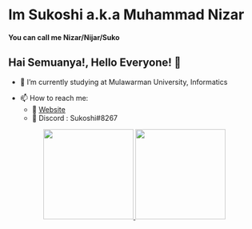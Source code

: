 <!--
**Sukoshi2/Sukoshi2** is a ✨ _special_ ✨ repository because its `README.md` (this file) appears on your GitHub profile.

Here are some ideas to get you started:

- 🔭 I’m currently working on ...
- 🌱 I’m currently learning ...
- 👯 I’m looking to collaborate on ...
- 🤔 I’m looking for help with ...
- 💬 Ask me about ...
- 📫 How to reach me: ...
- 😄 Pronouns: ...
- ⚡ Fun fact: ...
-->
# Im Sukoshi a.k.a Muhammad Nizar 
#### You can call me Nizar/Nijar/Suko
## Hai Semuanya!, Hello Everyone! 👋

- 🔭 I’m currently studying at Mulawarman University, Informatics
<!-- - 🌱 I’m currently intrested to learn about : Data Engineeer, Cloud Computing -->
- 📫 How to reach me:
    - 📶 [Website](https://Nizares.github.io/)
    - 🤖 Discord : Sukoshi#8267


<p align="center">
<a href="https://github.com/Nizares">
  <img height="180em" src="https://github-readme-stats-eight-theta.vercel.app/api?username=Nizares&show_icons=true&theme=prussian&include_all_commits=true&count_private=true"/>
  <img height="180em" src="https://github-readme-stats-eight-theta.vercel.app/api/top-langs/?username=Nizares&layout=compact&langs_count=8&theme=prussian"/>
</a>
</p>

